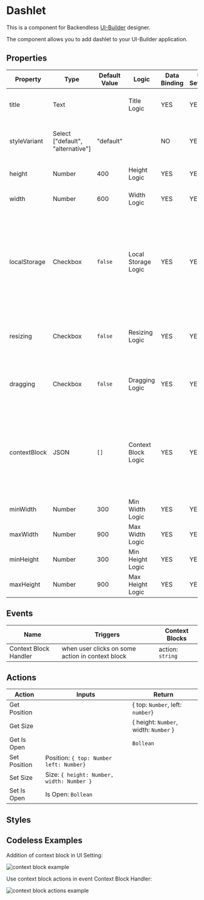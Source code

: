 # Dashlet

This is a component for Backendless [UI-Builder](https://backendless.com/developers/#ui-builder) designer.

The component allows you to add dashlet to your UI-Builder application.

## Properties

| Property     | Type                              | Default Value | Logic               | Data Binding | UI Setting | Description                                                                                                                                                                                  |
|--------------|-----------------------------------|---------------|---------------------|--------------|------------|----------------------------------------------------------------------------------------------------------------------------------------------------------------------------------------------|
| title        | Text                              |               | Title Logic         | YES          | YES        | Allows to determine the title for dashlet                                                                                                                                                    |
| styleVariant | Select ["default", "alternative"] | "default"     |                     | NO           | YES        | Allows to determine the variant of style for dashlet                                                                                                                                         |
| height       | Number                            | 400           | Height Logic        | YES          | YES        | Allows to determine the height                                                                                                                                                               |
| width        | Number                            | 600           | Width Logic         | YES          | YES        | Allows to determine the width                                                                                                                                                                |
| localStorage | Checkbox                          | `false`       | Local Storage Logic | YES          | YES        | Allows to determine whether saving state(size, position, close or open) of dashlet in [Local Storage](https://developer.mozilla.org/en-US/docs/Web/API/Window/localStorage) is allows or not |
| resizing     | Checkbox                          | `false`       | Resizing Logic      | YES          | YES        | Allows to determine whether resizing is allows or not                                                                                                                                        |
| dragging     | Checkbox                          | `false`       | Dragging Logic      | YES          | YES        | Allows to determine whether dragging is allows or not                                                                                                                                        |
| contextBlock | JSON                              | `[]`          | Context Block Logic | YES          | YES        | Allows to determine context block. [Codeless Examples](#Examples). Signature of context block: `{type, label, content}`                                                                      |
| minWidth     | Number                            | 300           | Min Width Logic     | YES          | YES        | Allows to determine min-width                                                                                                                                                                |
| maxWidth     | Number                            | 900           | Max Width Logic     | YES          | YES        | Allows to determine max-width                                                                                                                                                                |
| minHeight    | Number                            | 300           | Min Height Logic    | YES          | YES        | Allows to determine min-height                                                                                                                                                               |
| maxHeight    | Number                            | 900           | Max Height Logic    | YES          | YES        | Allows to determine max-height                                                                                                                                                               |

## Events

| Name                  | Triggers                                         | Context Blocks   |
|-----------------------|--------------------------------------------------|------------------|
| Context Block Handler | when user clicks on some action in context block | action: `string` |

## Actions

| Action       | Inputs                                    | Return                                |
|--------------|-------------------------------------------|---------------------------------------|
| Get Position |                                           | { top: `Number`, left: `number`}      |
| Get Size     |                                           | { height: `Number`, width: `Number` } |
| Get Is Open  |                                           | `Bollean`                             |
| Set Position | Position: `{ top: Number left: Number}`   |                                       |
| Set Size     | Size: `{ height: Number, width: Number }` |                                       |
| Set Is Open  | Is Open: `Bollean`                        |                                       |

## Styles


## <a name="Examples"></a> Codeless Examples

Addition of context block in UI Setting:

![context block example](example-images/context-block-json.png)

Use context block actions in event Context Block Handler:

![context block actions example](example-images/context-block-handler-logic.png)
